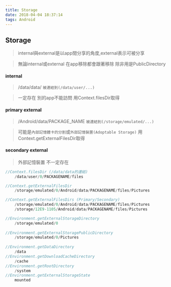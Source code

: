 ```yaml
---
title: Storage
date: 2018-04-04 18:37:14
tags: Android
---
```


## Storage

> internal與external是以app間分享的角度,external表示可被分享

> 無論internal或external 在app移除都會跟著移除 除非用是PublicDirectory

#### internal
> /data/data/ `被連結到(/data/user/...)`

> 一定存在 別的app不能訪問 用Context.filesDir取得

#### primary external
> /Android/data/PACKAGE_NAME `被連結到(/storage/emulated/...)`

> 可能是`內部記憶體卡的分割`或`外部記憶裝置(Adoptable Storage)` 用Context.getExternalFilesDir取得

#### secondary external
> 外部記憶裝置 不一定存在

```java
//Context.filesDir (/data/data的連結)
    /data/user/0/PACKAGENAME/files

//Context.getExternalFilesDir
    /storage/emulated/0/Android/data/PACKAGENAME/files/Pictures

//Context.getExternalFilesDirs (Primary/Secondary)
    /storage/emulated/0/Android/data/PACKAGENAME/files/Pictures
    /storage/12E9-1105/Android/data/PACKAGENAME/files/Pictures
```

```java
//Environment.getExternalStorageDirectory
    /storage/emulated/0
    
//Environment.getExternalStoragePublicDirectory
    /storage/emulated/0/Pictures
    
//Environment.getDataDirectory
    /data
//Environment.getDownloadCacheDirectory
    /cache
//Environment.getRootDirectory
    /system
//Environment.getExternalStorageState
    mounted
```

